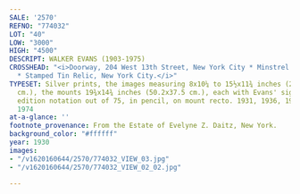 ```yaml
---
SALE: '2570'
REFNO: "774032"
LOT: "40"
LOW: "3000"
HIGH: "4500"
DESCRIPT: WALKER EVANS (1903-1975)
CROSSHEAD: "<i>Doorway, 204 West 13th Street, New York City * Minstrel Poster, Alabama
  * Stamped Tin Relic, New York City.</i>"
TYPESET: Silver prints, the images measuring 8x10¼ to 15½x11¾ inches (20.3x26 to 39.4x29.8
  cm.), the mounts 19¾x14¾ inches (50.2x37.5 cm.), each with Evans' signature and
  edition notation out of 75, in pencil, on mount recto. 1931, 1936, 1930; printed
  1974
at-a-glance: ''
footnote_provenance: From the Estate of Evelyne Z. Daitz, New York.
background_color: "#ffffff"
year: 1930
images:
- "/v1620160644/2570/774032_VIEW_03.jpg"
- "/v1620160644/2570/774032_VIEW_02_02.jpg"

---
```

